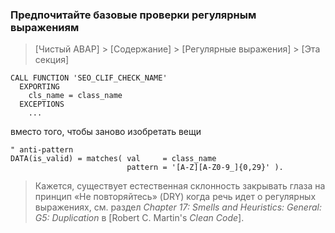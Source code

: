 ### Предпочитайте базовые проверки регулярным выражениям

> [Чистый ABAP] > [Содержание] > [Регулярные выражения] > [Эта секция]

```ABAP
CALL FUNCTION 'SEO_CLIF_CHECK_NAME'
  EXPORTING
    cls_name = class_name
  EXCEPTIONS
    ...
```

вместо того, чтобы заново изобретать вещи

```ABAP
" anti-pattern
DATA(is_valid) = matches( val     = class_name
                          pattern = '[A-Z][A-Z0-9_]{0,29}' ).
```

> Кажется, существует естественная склонность закрывать глаза на принцип «Не повторяйтесь» \(DRY\)
> когда речь идет о регулярных выражениях,
> см. раздел _Chapter 17: Smells and Heuristics: General: G5: Duplication_ в [Robert C. Martin's _Clean Code_].